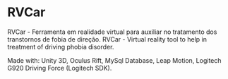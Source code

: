 # RVCar
RVCar - Ferramenta em realidade virtual para auxiliar no tratamento dos transtornos de fobia de direção.
RVCar - Virtual reality tool to help in treatment of driving phobia disorder.

Made with: Unity 3D, Oculus Rift,  MySql Database, Leap Motion, Logitech G920 Driving Force (Logitech SDK).
